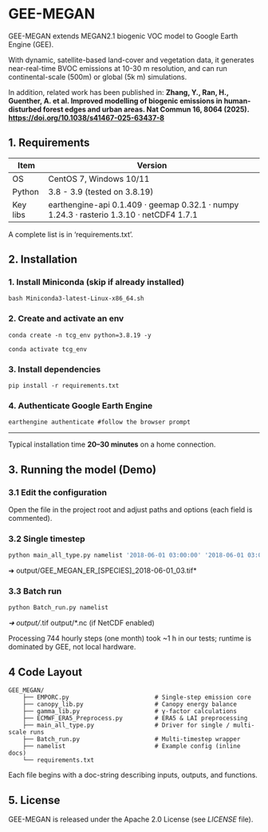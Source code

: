 # GEE-MEGAN

GEE-MEGAN extends MEGAN2.1 biogenic VOC model to Google Earth Engine (GEE).

With dynamic, satellite-based land-cover and vegetation data, it generates near-real-time BVOC emissions at 10-30 m resolution, and can run continental-scale (500m) or global (5k m) simulations. 

In addition, related work has been published in: **Zhang, Y., Ran, H., Guenther, A. et al. Improved modelling of biogenic emissions in human-disturbed forest edges and urban areas. Nat Commun 16, 8064 (2025). https://doi.org/10.1038/s41467-025-63437-8**




## 1. Requirements

| Item        | Version                       |
| ----------- | ------------------------------|
| OS          | CentOS 7, Windows 10/11       |
| Python      | 3.8 - 3.9 (tested on 3.8.19)  |
| Key libs    | earthengine-api 0.1.409 · geemap 0.32.1 · numpy 1.24.3 · rasterio 1.3.10 · netCDF4 1.7.1 |

A complete list is in ‘requirements.txt’.



## 2. Installation

### 1. Install Miniconda (skip if already installed)

```
bash Miniconda3-latest-Linux-x86_64.sh
```

### 2. Create and activate an env

```
conda create -n tcg_env python=3.8.19 -y

conda activate tcg_env
```

### 3. Install dependencies

```
pip install -r requirements.txt
```

### 4. Authenticate Google Earth Engine

```
earthengine authenticate #follow the browser prompt
```

------------------------------------------------------------------------------------

Typical installation time **20–30 minutes** on a home connection.



## 3. Running the model (Demo)

### 3.1 Edit the configuration

Open the <namelist> file in the project root and adjust paths and options (each field is commented).

### 3.2 Single timestep

```bash
python main_all_type.py namelist '2018-06-01 03:00:00' '2018-06-01 03:00:00'
```

➜ output/GEE_MEGAN_ER_[SPECIES]_2018-06-01_03.tif*

### 3.3 Batch run

```bash
python Batch_run.py namelist
```

*➜ output/*.tif  output/*.nc (if NetCDF enabled)

Processing 744 hourly steps (one month) took ~1 h in our tests; runtime is dominated by GEE, not local hardware.


## 4 Code Layout

```
GEE_MEGAN/
	├── EMPORC.py                        # Single-step emission core
	├── canopy_lib.py                    # Canopy energy balance
	├── gamma_lib.py                     # γ-factor calculations
	├── ECMWF_ERA5_Preprocess.py         # ERA5 & LAI preprocessing
	├── main_all_type.py                 # Driver for single / multi-scale runs
	├── Batch_run.py                     # Multi-timestep wrapper
	├── namelist                         # Example config (inline docs)
	└── requirements.txt
```

Each file begins with a doc-string describing inputs, outputs, and functions.



## 5. License

GEE-MEGAN is released under the Apache 2.0 License (see *LICENSE* file).



